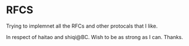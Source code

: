 # RFCS
Trying to implemnet all the RFCs and other protocals that I like.

In respect of haitao and shiqi@BC.
Wish to be as strong as I can. Thanks.


